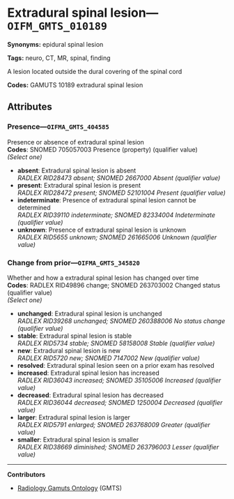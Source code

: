 # Extradural spinal lesion—`OIFM_GMTS_010189`

**Synonyms:** epidural spinal lesion

**Tags:** neuro, CT, MR, spinal, finding

A lesion located outside the dural covering of the spinal cord

**Codes:** GAMUTS 10189 extradural spinal lesion

## Attributes

### Presence—`OIFMA_GMTS_404585`

Presence or absence of extradural spinal lesion  
**Codes**: SNOMED 705057003 Presence (property) (qualifier value)  
*(Select one)*

- **absent**: Extradural spinal lesion is absent  
_RADLEX RID28473 absent; SNOMED 2667000 Absent (qualifier value)_
- **present**: Extradural spinal lesion is present  
_RADLEX RID28472 present; SNOMED 52101004 Present (qualifier value)_
- **indeterminate**: Presence of extradural spinal lesion cannot be determined  
_RADLEX RID39110 indeterminate; SNOMED 82334004 Indeterminate (qualifier value)_
- **unknown**: Presence of extradural spinal lesion is unknown  
_RADLEX RID5655 unknown; SNOMED 261665006 Unknown (qualifier value)_

### Change from prior—`OIFMA_GMTS_345820`

Whether and how a extradural spinal lesion has changed over time  
**Codes**: RADLEX RID49896 change; SNOMED 263703002 Changed status (qualifier value)  
*(Select one)*

- **unchanged**: Extradural spinal lesion is unchanged  
_RADLEX RID39268 unchanged; SNOMED 260388006 No status change (qualifier value)_
- **stable**: Extradural spinal lesion is stable  
_RADLEX RID5734 stable; SNOMED 58158008 Stable (qualifier value)_
- **new**: Extradural spinal lesion is new  
_RADLEX RID5720 new; SNOMED 7147002 New (qualifier value)_
- **resolved**: Extradural spinal lesion seen on a prior exam has resolved  
- **increased**: Extradural spinal lesion has increased  
_RADLEX RID36043 increased; SNOMED 35105006 Increased (qualifier value)_
- **decreased**: Extradural spinal lesion has decreased  
_RADLEX RID36044 decreased; SNOMED 1250004 Decreased (qualifier value)_
- **larger**: Extradural spinal lesion is larger  
_RADLEX RID5791 enlarged; SNOMED 263768009 Greater (qualifier value)_
- **smaller**: Extradural spinal lesion is smaller  
_RADLEX RID38669 diminished; SNOMED 263796003 Lesser (qualifier value)_

---

**Contributors**

- [Radiology Gamuts Ontology](https://gamuts.net/) (GMTS)